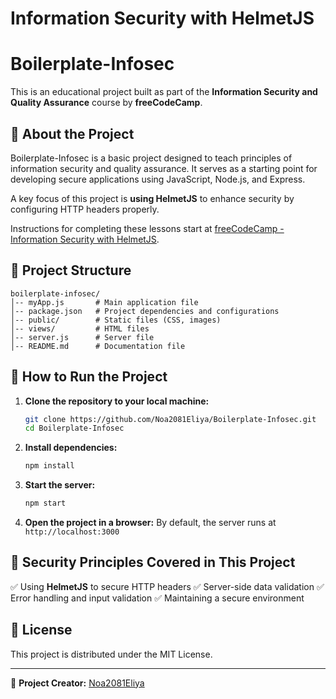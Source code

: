 # Information Security with HelmetJS

# Boilerplate-Infosec

This is an educational project built as part of the **Information Security and Quality Assurance** course by **freeCodeCamp**.

## 📌 About the Project

Boilerplate-Infosec is a basic project designed to teach principles of information security and quality assurance. It serves as a starting point for developing secure applications using JavaScript, Node.js, and Express.

A key focus of this project is **using HelmetJS** to enhance security by configuring HTTP headers properly.

Instructions for completing these lessons start at [freeCodeCamp - Information Security with HelmetJS](https://www.freecodecamp.org/learn/information-security/information-security-with-helmetjs/).

## 📂 Project Structure

```
boilerplate-infosec/
│-- myApp.js       # Main application file
│-- package.json   # Project dependencies and configurations
│-- public/        # Static files (CSS, images)
│-- views/         # HTML files
│-- server.js      # Server file
│-- README.md      # Documentation file
```

## 🚀 How to Run the Project

1. **Clone the repository to your local machine:**

   ```bash
   git clone https://github.com/Noa2081Eliya/Boilerplate-Infosec.git
   cd Boilerplate-Infosec
   ```

2. **Install dependencies:**

   ```bash
   npm install
   ```

3. **Start the server:**

   ```bash
   npm start
   ```

4. **Open the project in a browser:** By default, the server runs at `http://localhost:3000`

## 🔑 Security Principles Covered in This Project

✅ Using **HelmetJS** to secure HTTP headers ✅ Server-side data validation ✅ Error handling and input validation ✅ Maintaining a secure environment

## 📜 License

This project is distributed under the MIT License.

---

📌 **Project Creator:** [Noa2081Eliya](https://github.com/Noa2081Eliya)

